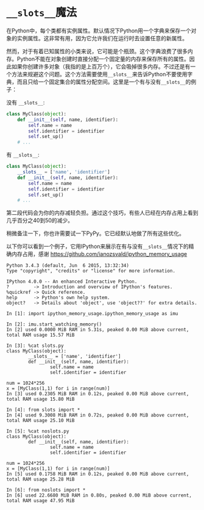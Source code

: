 # ```__slots__```魔法

在Python中，每个类都有实例属性。默认情况下Python用一个字典来保存一个对象的实例属性。这非常有用，因为它允许我们在运行时去设置任意的新属性。

然而，对于有着已知属性的小类来说，它可能是个瓶颈。这个字典浪费了很多内存。Python不能在对象创建时直接分配一个固定量的内存来保存所有的属性。因此如果你创建许多对象（我指的是上百万个），它会吸掉很多内存。不过还是有一个方法来规避这个问题。这个方法需要使用```__slots__```来告诉Python不要使用字典，而且只给一个固定集合的属性分配空间。这里是一个有与没有```__slots__```的例子：

没有 ```__slots__```:
```python
class MyClass(object):
    def __init__(self, name, identifier):
        self.name = name
        self.identifier = identifier
        self.set_up()
    # ...
```
有 ```__slots__```:
```python
class MyClass(object):
    __slots__ = ['name', 'identifier']
    def __init__(self, name, identifier):
        self.name = name
        self.identifier = identifier
        self.set_up()
    # ...
```

第二段代码会为你的内存减轻负担。通过这个技巧，有些人已经在内存占用上看到几乎百分之40到50的减少。

稍微备注一下，你也许需要试一下PyPy。它已经默认地做了所有这些优化。

以下你可以看到一个例子，它用IPython来展示在有与没有```__slots__```情况下的精确内存占用，感谢 https://github.com/ianozsvald/ipython_memory_usage

```
Python 3.4.3 (default, Jun  6 2015, 13:32:34)
Type "copyright", "credits" or "license" for more information.

IPython 4.0.0 -- An enhanced Interactive Python.
?         -> Introduction and overview of IPython's features.
%quickref -> Quick reference.
help      -> Python's own help system.
object?   -> Details about 'object', use 'object??' for extra details.

In [1]: import ipython_memory_usage.ipython_memory_usage as imu

In [2]: imu.start_watching_memory()
In [2] used 0.0000 MiB RAM in 5.31s, peaked 0.00 MiB above current, total RAM usage 15.57 MiB

In [3]: %cat slots.py
class MyClass(object):
        __slots__ = ['name', 'identifier']
        def __init__(self, name, identifier):
                self.name = name
                self.identifier = identifier

num = 1024*256
x = [MyClass(1,1) for i in range(num)]
In [3] used 0.2305 MiB RAM in 0.12s, peaked 0.00 MiB above current, total RAM usage 15.80 MiB

In [4]: from slots import *
In [4] used 9.3008 MiB RAM in 0.72s, peaked 0.00 MiB above current, total RAM usage 25.10 MiB

In [5]: %cat noslots.py
class MyClass(object):
        def __init__(self, name, identifier):
                self.name = name
                self.identifier = identifier

num = 1024*256
x = [MyClass(1,1) for i in range(num)]
In [5] used 0.1758 MiB RAM in 0.12s, peaked 0.00 MiB above current, total RAM usage 25.28 MiB

In [6]: from noslots import *
In [6] used 22.6680 MiB RAM in 0.80s, peaked 0.00 MiB above current, total RAM usage 47.95 MiB
```